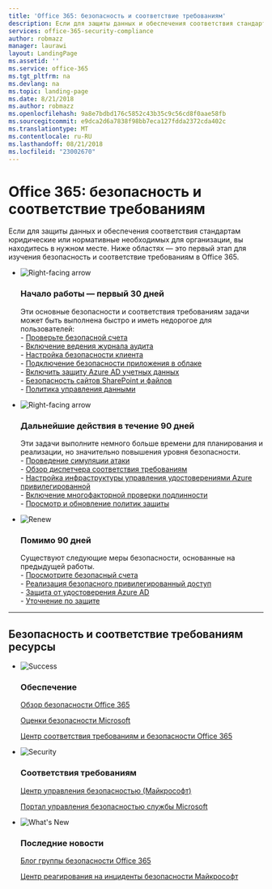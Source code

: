 ```yaml
---
title: 'Office 365: безопасность и соответствие требованиям'
description: Если для защиты данных и обеспечения соответствия стандартам юридические или нормативные необходимых для организации, вы находитесь в нужном месте. Здесь можно узнать, безопасность и соответствие требованиям в Office 365
services: office-365-security-compliance
author: robmazz
manager: laurawi
layout: LandingPage
ms.assetid: ''
ms.service: office-365
ms.tgt_pltfrm: na
ms.devlang: na
ms.topic: landing-page
ms.date: 8/21/2018
ms.author: robmazz
ms.openlocfilehash: 9a8e7bdbd176c5852c43b35c9c56cd8f0aae58fb
ms.sourcegitcommit: e9dca2d6a7838f98bb7eca127fdda2372cda402c
ms.translationtype: MT
ms.contentlocale: ru-RU
ms.lasthandoff: 08/21/2018
ms.locfileid: "23002670"
---
```

# <a name="office-365-security-and-compliance"></a>Office 365: безопасность и соответствие требованиям

Если для защиты данных и обеспечения соответствия стандартам юридические или нормативные необходимых для организации, вы находитесь в нужном месте. Ниже областях — это первый этап для изучения безопасность и соответствие требованиям в Office 365.

<ul class="cardsF panelContent">
    <li>
        <div class="cardSize">
            <div class="cardPadding">
                <div class="card">
                    <div class="cardImageOuter">
                        <div class="cardImage">
                            <img src="https://docs.microsoft.com/office/media/icons/caret-right-blue.svg" alt="Right-facing arrow" />
                        </div>
                    </div>
                    <div class="cardText">
                        <h3>Начало работы — первый 30 дней</h3>
                <p>Эти основные безопасности и соответствия требованиям задачи может быть выполнена быстро и иметь недорогое для пользователей: <br> - <a href="https://securescore.office.com" target="_blank">Проверьте безопасной счета</a> <br> - <a href="search-the-audit-log-in-security-and-compliance.md">Включение ведения журнала аудита</a> <br> - <a href="tenant-wide-setup-for-increased-security.md">Настройка безопасности клиента</a> <br> - <a href="https://docs.microsoft.com/cloud-app-security/connect-office-365-to-microsoft-cloud-app-security">Подключение безопасности приложения в облаке</a> <br> - <a href="https://docs.microsoft.com/azure/active-directory/active-directory-identityprotection-enable">Включить защиту Azure AD учетных данных</a> <br> - <a href="https://docs.microsoft.com/office365/enterprise/secure-sharepoint-online-sites-and-files">Безопасность сайтов SharePoint и файлов</a> <br> - <a href="configure-supervision-policies.md">Политика управления данными</a> </p>
                    </div>
                </div>
            </div>
        </div>
    </li>
    <li>
        <div class="cardSize">
            <div class="cardPadding">
                <div class="card">
                    <div class="cardImageOuter">
                        <div class="cardImage">
                            <img src="https://docs.microsoft.com/office/media/icons/caret-right-blue.svg" alt="Right-facing arrow" />
                        </div>
                    </div>
                    <div class="cardText">
                        <h3>Дальнейшие действия в течение 90 дней</h3>
                        <p>Эти задачи выполните немного больше времени для планирования и реализации, но значительно повышения уровня безопасности. <br> - <a href="attack-simulator.md">Проведение симуляции атаки</a> <br> - <a href="meet-data-protection-and-regulatory-reqs-using-microsoft-cloud.md">Обзор диспетчера соответствия требованиям</a> <br> - <a href="https://docs.microsoft.com/azure/active-directory/privileged-identity-management/pim-configure">Настройка инфраструктуры управления удостоверениями Azure привилегированной</a> <br> - <a href="https://docs.microsoft.com/azure/active-directory/authentication/concept-mfa-howitworks">Включение многофакторной проверки подлинности</a> <br> - <a href="protect-against-threats.md">Просмотр и обновление политик защиты</a> </p>
                    </div>
                </div>
            </div>
        </div>
    </li>
    <li>
        <div class="cardSize">
            <div class="cardPadding">
                <div class="card">
                    <div class="cardImageOuter">
                        <div class="cardImage">
                            <img src="https://docs.microsoft.com/office/media/icons/renew.svg" alt="Renew" />
                        </div>
                    </div>
                    <div class="cardText">
                        <h3>Помимо 90 дней</h3>
                        <p>Существуют следующие меры безопасности, основанные на предыдущей работы.<br>
                        - <a href="https://securescore.office.com" target="_blank">Просмотрите безопасный счета</a><br>
                        - <a href="https://docs.microsoft.com/windows-server/identity/securing-privileged-access/securing-privileged-access">Реализация безопасного привилегированный доступ</a><br>
                        - <a href="https://docs.microsoft.com/azure/active-directory/active-directory-identityprotection">Защита от удостоверения Azure AD</a><br>
                        - <a href="protect-against-threats.md">Уточнение по защите</a><br></p>
                    </div>
                </div>
            </div>
        </div>
    </li>
</ul>

<hr>
<h2>Безопасность и соответствие требованиям ресурсы</h2>

<ul class="panelContent cardsF">
    <li>
        <div class="cardSize">
            <div class="cardPadding">
                <div class="card">
                    <div class="cardImageOuter">
                        <div class="cardImage">
                            <img src="https://docs.microsoft.com/office/media/icons/success-blue.svg" alt="Success" data-linktype="external">
                        </div>
                    </div>
                    <div class="cardText">
                        <h3>Обеспечение</h3>
                        <p><a href="security-roadmap.md">Обзор безопасности Office 365</a></p>
                        <p><a href="https://securescore.microsoft.com" target="_blank">Оценки безопасности Microsoft</a></p>
                        <p><a href="https://protection.office.com" target="_blank">Центр соответствия требованиям и безопасности Office 365</a></p>
                    </div>
                </div>
            </div>
        </div>
    </li>
    <li>
        <div class="cardSize">
            <div class="cardPadding">
                <div class="card">
                    <div class="cardImageOuter">
                        <div class="cardImage">
                            <img src="https://docs.microsoft.com/office/media/icons/security-blue.svg" alt="Security" data-linktype="external">
                        </div>
                    </div>
                    <div class="cardText">
                        <h3>Соответствия требованиям</h3>
                        <p><a href="https://www.microsoft.com/trustcenter" target="_blank">Центр управления безопасностью (Майкрософт)</a></p>
                        <p><a href="https://servicetrust.microsoft.com" target="_blank">Портал управления безопасностью службы Microsoft</a></p>
                    </div>
                </div>
            </div>
        </div>
    </li>
    <li>
        <div class="cardSize">
            <div class="cardPadding">
                <div class="card">
                    <div class="cardImageOuter">
                        <div class="cardImage">
                            <img src="https://docs.microsoft.com/office/media/icons/whats-new-megaphone-blue.svg" alt="What's New" data-linktype="external">
                        </div>
                    </div>
                    <div class="cardText">
                        <h3>Последние новости</h3>
                        <p><a href="https://blogs.technet.microsoft.com/office365security" target="_blank">Блог группы безопасности Office 365</a></p>
                        <p><a href="https://www.microsoft.com/msrc" target="_blank">Центр реагирования на инциденты безопасности Майкрософт</a></p>
                    </div>
                </div>
            </div>
        </div>
    </li>
</ul>